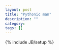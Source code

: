 ```yaml
---
layout: post
title: "Pythonic man"
description: ""
category: 
tags: []
---
```

{% include JB/setup %}
